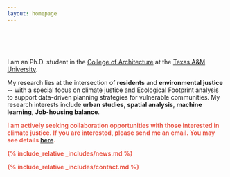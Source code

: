 ```yaml
---
layout: homepage
---
```


<h1 id="about-me"></h1>

<h2 style="margin: 80px 0px 10px;"></h2>

I am an Ph.D. student in the [College of Architecture](https://www.arch.tamu.edu/) at the [Texas A&M University](https://www.tamu.edu/).

My research lies at the intersection of **residents** and **environmental justice** -- with a special focus on climate justice and Ecological Footprint analysis to support data-driven planning strategies for vulnerable communities. My research interests include **urban studies**, **spatial analysis**, **machine learning**, **Job-housing balance**.


<strong style="color:#e74d3c; font-weight:600"><strong style="color:#e74d3c; font-weight:600">I am actively seeking collaboration opportunities with those interested in climate justice. If you are interested, please send me an email. You may see details [here](./openings/).</strong>

{% include_relative _includes/news.md %}

{% include_relative _includes/contact.md %}
